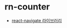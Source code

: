 # rn-counter

- [react-navigate 라이브러리](https://github.com/sasha1107/rn-counter/wiki/react-navigation)
